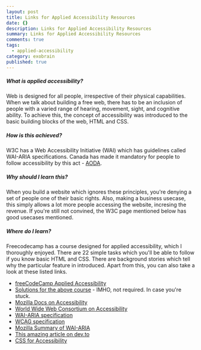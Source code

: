```yaml
---
layout: post
title: Links for Applied Accessibility Resources
date: {}
description: Links for Applied Accessibility Resources
summary: Links for Applied Accessibility Resources
comments: true
tags:
  - applied-accessibility
category: exobrain
published: true
---
```

##### What is applied accessibility?
Web is designed for all people, irrespective of their physical capabilities. When we talk about building a free web, there has to be an inclusion of people with a varied range of hearing, movement, sight, and cognitive ability. To achieve this, the concept of accessibility was introduced to the basic building blocks of the web, HTML and CSS. 

##### How is this achieved?
W3C has a Web Accessibility Initiative (WAI) which has guidelines called WAI-ARIA specifications. 
Canada has made it mandatory for people to follow accessibility by this act - [AODA](https://www.aoda.ca/).


##### Why should I learn this?
When you build a website which ignores these principles, you're denying a set of people one of their basic rights.
Also, making a business usecase, this simply allows a lot more people accessing the website, incresing the revenue.
If you're still not convined, the W3C page mentioned below has good usecases mentioned.


##### Where do I learn?
Freecodecamp has a course designed for applied accessibility, which I thoroughly enjoyed. There are 22 simple tasks which you'll be able to follow if you know basic HTML and CSS. There are background stories which tell why the particular feature in introduced.
Apart from this, you can also take a look at these listed links.

 - [freeCodeCamp Applied Accessibility](https://www.freecodecamp.org/learn/)
 - [Solutions for the above course](http://eleftheriabatsou.com/content/freecodecamp-applied-accessibility) - IMHO, not required. In case you're stuck.
 - [Mozilla Docs on Accessibility](https://developer.mozilla.org/en-US/docs/Learn/Accessibility)
 - [World Wide Web Consortium on Accessibility](https://www.w3.org/standards/webdesign/accessibility)
 - [WAI-ARIA specification](https://www.w3.org/WAI/standards-guidelines/aria/)
 - [WCAG specification](https://www.w3.org/WAI/standards-guidelines/wcag/)
 - [Mozilla Summary of WAI-ARIA](https://developer.mozilla.org/en-US/docs/Learn/Accessibility/WAI-ARIA_basics)
 - [This amazing article on dev.to](https://dev.to/mxl/accessibility-for-beginners-with-html-and-css-16j7)
 - [CSS for Accessibility](https://webaim.org/techniques/css/)

